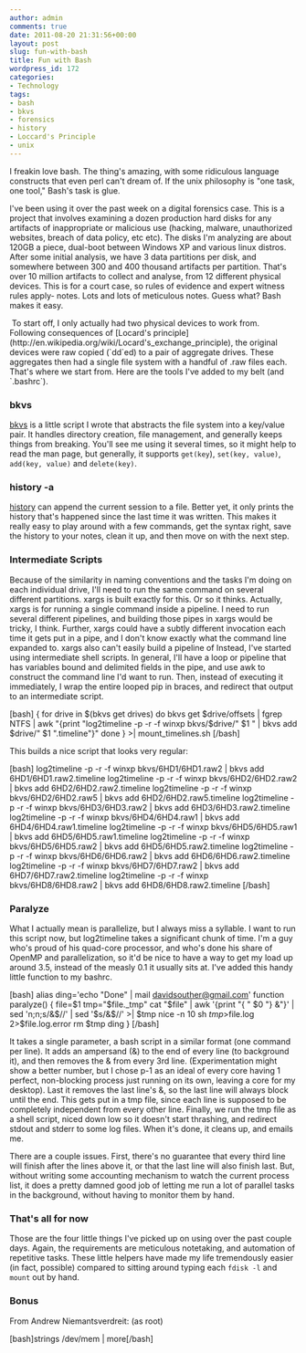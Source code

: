 ```yaml
---
author: admin
comments: true
date: 2011-08-20 21:31:56+00:00
layout: post
slug: fun-with-bash
title: Fun with Bash
wordpress_id: 172
categories:
- Technology
tags:
- bash
- bkvs
- forensics
- history
- Loccard's Principle
- unix
---
```


I freakin love bash. The thing's amazing, with some ridiculous language constructs that even perl can't dream of. If the unix philosophy is "one task, one tool," Bash's task is glue.

I've been using it over the past week on a digital forensics case. This is a project that involves examining a dozen production hard disks for any artifacts of inappropriate or malicious use (hacking, malware, unauthorized websites, breach of data policy, etc etc). The disks I'm analyzing are about 120GB a piece, dual-boot between Windows XP and various linux distros. After some initial analysis, we have 3 data partitions per disk, and somewhere between 300 and 400 thousand artifacts per partition. That's over 10 million artifacts to collect and analyse, from 12 different physical devices. This is for a court case, so rules of evidence and expert witness rules apply- notes. Lots and lots of meticulous notes. Guess what? Bash makes it easy.

<!-- more --> To start off, I only actually had two physical devices to work from. Following consequences of [Locard's principle](http://en.wikipedia.org/wiki/Locard's_exchange_principle), the original devices were raw copied (`dd`ed) to a pair of aggregate drives. These aggregates then had a single file system with a handful of .raw files each. That's where we start from. Here are the tools I've added to my belt (and `.bashrc`).


### bkvs


[bkvs](http://davidsouther.com/2011/08/bkvs-bash-keyvalue-store/) is a little script I wrote that abstracts the file system into a key/value pair. It handles directory creation, file management, and generally keeps things from breaking. You'll see me using it several times, so it might help to read the man page, but generally, it supports `get(key`), `set(key, value)`, `add(key, value)` and `delete(key)`.


### history -a


[history](http://ss64.com/bash/history.html) can append the current session to a file. Better yet, it only prints the history that's happened since the last time it was written. This makes it really easy to play around with a few commands, get the syntax right, save the history to your notes, clean it up, and then move on with the next step.


### Intermediate Scripts


Because of the similarity in naming conventions and the tasks I'm doing on each individual drive, I'll need to run the same command on several different partitions. xargs is built exactly for this. Or so it thinks. Actually, xargs is for running a single command inside a pipeline. I need to run several different pipelines, and building those pipes in xargs would be tricky, I think. Further, xargs could have a subtly different invocation each time it gets put in a pipe, and I don't know exactly what the command line expanded to. xargs also can't easily build a pipeline of Instead, I've started using intermediate shell scripts. In general, I'll have a loop or pipeline that has variables bound and delimited fields in the pipe, and use awk to construct the command line I'd want to run. Then, instead of executing it immediately, I wrap the entire looped pip in braces, and redirect that output to an intermediate script.

[bash]
{
for drive in $(bkvs get drives)
do
bkvs get $drive/offsets | fgrep NTFS | awk "{print \"log2timeline -p -r -f winxp bkvs/$drive/\" \$1 \" | bkvs add $drive/\" \$1 \".timeline\"}"
done
} >| mount_timelines.sh
[/bash]

This builds a nice script that looks very regular:

[bash]
log2timeline -p -r -f winxp bkvs/6HD1/6HD1.raw2 | bkvs add 6HD1/6HD1.raw2.timeline
log2timeline -p -r -f winxp bkvs/6HD2/6HD2.raw2 | bkvs add 6HD2/6HD2.raw2.timeline
log2timeline -p -r -f winxp bkvs/6HD2/6HD2.raw5 | bkvs add 6HD2/6HD2.raw5.timeline
log2timeline -p -r -f winxp bkvs/6HD3/6HD3.raw2 | bkvs add 6HD3/6HD3.raw2.timeline
log2timeline -p -r -f winxp bkvs/6HD4/6HD4.raw1 | bkvs add 6HD4/6HD4.raw1.timeline
log2timeline -p -r -f winxp bkvs/6HD5/6HD5.raw1 | bkvs add 6HD5/6HD5.raw1.timeline
log2timeline -p -r -f winxp bkvs/6HD5/6HD5.raw2 | bkvs add 6HD5/6HD5.raw2.timeline
log2timeline -p -r -f winxp bkvs/6HD6/6HD6.raw2 | bkvs add 6HD6/6HD6.raw2.timeline
log2timeline -p -r -f winxp bkvs/6HD7/6HD7.raw2 | bkvs add 6HD7/6HD7.raw2.timeline
log2timeline -p -r -f winxp bkvs/6HD8/6HD8.raw2 | bkvs add 6HD8/6HD8.raw2.timeline
[/bash]


### Paralyze


What I actually mean is parallelize, but I always miss a syllable. I want to run this script now, but log2timeline takes a significant chunk of time. I'm a guy who's proud of his quad-core processor, and who's done his share of OpenMP and parallelization, so it'd be nice to have a way to get my load up around 3.5, instead of the measly 0.1 it usually sits at. I've added this handy little function to my bashrc.

[bash]
alias ding='echo "Done" | mail davidsouther@gmail.com'
function paralyze() {
	file=$1
	tmp="$file._tmp"
	cat "$file" | awk '{print "{ " $0 "} &"}' | sed 'n;n;s/&$//' | sed '$s/&$//' >| $tmp
	nice -n 10 sh $tmp >$file.log 2>$file.log.error
	rm $tmp
	ding
}
[/bash]

It takes a single parameter, a bash script in a similar format (one command per line). It adds an ampersand (&) to the end of every line (to background it), and then removes the & from every 3rd line. (Experimentation might show a better number, but I chose p-1 as an ideal of every core having 1 perfect, non-blocking process just running on its own, leaving a core for my desktop). Last it removes the last line's &, so the last line will always block until the end. This gets put in a tmp file, since each line is supposed to be completely independent from every other line. Finally, we run the tmp file as a shell script, niced down low so it doesn't start thrashing, and redirect stdout and stderr to some log files. When it's done, it cleans up, and emails me.

There are a couple issues. First, there's no guarantee that every third line will finish after the lines above it, or that the last line will also finish last. But, without writing some accounting mechanism to watch the current process list, it does a pretty damned good job of letting me run a lot of parallel tasks in the background, without having to monitor them by hand.


### That's all for now


Those are the four little things I've picked up on using over the past couple days. Again, the requirements are meticulous notetaking, and automation of repetitive tasks. These little helpers have made my life tremendously easier (in fact, possible) compared to sitting around typing each `fdisk -l` and `mount` out by hand.


### Bonus


From Andrew Niemantsverdreit: (as root)

[bash]strings /dev/mem | more[/bash]
